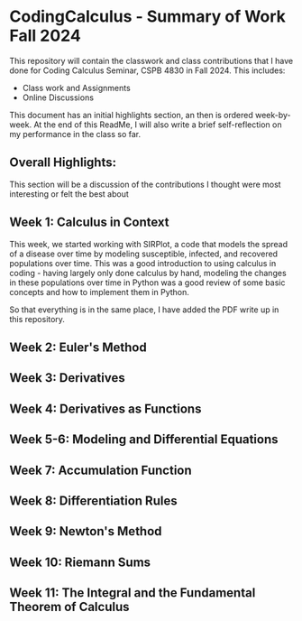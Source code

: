 # CodingCalculus - Summary of Work Fall 2024
This repository will contain the classwork and class contributions that I have done for Coding Calculus Seminar, CSPB 4830 in Fall 2024. This includes:

- Class work and Assignments
- Online Discussions

This document has an initial highlights section, an then is ordered week-by-week. At the end of this ReadMe, I will also write a brief self-reflection on my performance in the class so far. 

## Overall Highlights:
This section will be a discussion of the contributions I thought were most interesting or felt the best about



## Week 1: Calculus in Context
This week, we started working with SIRPlot, a code that models the spread of a disease over time by modeling susceptible, infected, and recovered populations over time. This was a good introduction to using calculus in coding - having largely only done calculus by hand, modeling the changes in these populations over time in Python was a good review of some basic concepts and how to implement them in Python. 

So that everything is in the same place, I have added the PDF write up in this repository.
## Week 2: Euler's Method
## Week 3: Derivatives
## Week 4: Derivatives as Functions
## Week 5-6: Modeling and Differential Equations
## Week 7: Accumulation Function
## Week 8: Differentiation Rules
## Week 9: Newton's Method
## Week 10: Riemann Sums
## Week 11: The Integral and the Fundamental Theorem of Calculus

